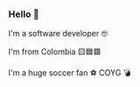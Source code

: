 ### Hello 👋
 I'm a software developer :nerd_face: 
 
 I'm from Colombia :yellow_square::blue_square::red_square:
 
 I'm a huge soccer fan :soccer: COYG :bomb:
 

<!--
**cycopepe/cycopepe** is a ✨ _special_ ✨ repository because its `README.md` (this file) appears on your GitHub profile.

Here are some ideas to get you started:

- 🔭 I’m currently working on ...
- 🌱 I’m currently learning ...
- 👯 I’m looking to collaborate on ...
- 🤔 I’m looking for help with ...
- 💬 Ask me about ...
- 📫 How to reach me: ...
- 😄 Pronouns: ...
- ⚡ Fun fact: ...
-->

